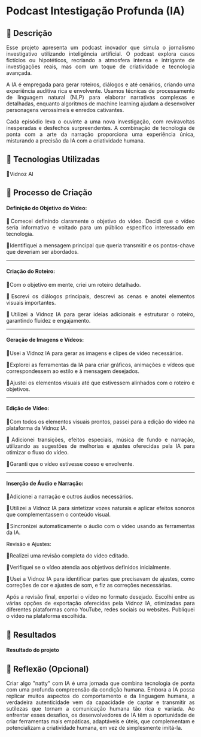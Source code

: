 
# Podcast Intestigação Profunda (IA)

## 📒 Descrição


<div align="justify">
Esse projeto apresenta um podcast inovador que simula o jornalismo investigativo utilizando inteligência artificial. O podcast explora casos fictícios ou hipotéticos, recriando a atmosfera intensa e intrigante de investigações reais, mas com um toque de criatividade e tecnologia avançada.

A IA é empregada para gerar roteiros, diálogos e até cenários, criando uma experiência auditiva rica e envolvente. Usamos técnicas de processamento de linguagem natural (NLP) para elaborar narrativas complexas e detalhadas, enquanto algoritmos de machine learning ajudam a desenvolver personagens verossímeis e enredos cativantes.

Cada episódio leva o ouvinte a uma nova investigação, com reviravoltas inesperadas e desfechos surpreendentes. A combinação de tecnologia de ponta com a arte da narração proporciona uma experiência única, misturando a precisão da IA com a criatividade humana.

## 🤖 Tecnologias Utilizadas

🔹Vidnoz AI


## 🧐 Processo de Criação

#### Definição do Objetivo do Vídeo:

🔹Comecei definindo claramente o objetivo do vídeo. Decidi que o vídeo seria informativo e voltado para um público específico interessado em tecnologia.

🔹Identifiquei a mensagem principal que queria transmitir e os pontos-chave que deveriam ser abordados.

---
#### Criação do Roteiro:

🔹Com o objetivo em mente, criei um roteiro detalhado.

🔹Escrevi os diálogos principais,       descrevi as cenas e anotei elementos visuais importantes.

🔹Utilizei a Vidnoz IA para gerar ideias adicionais e estruturar o roteiro, garantindo fluidez e engajamento.

---
#### Geração de Imagens e Vídeos:

🔹Usei a Vidnoz IA para gerar as imagens e clipes de vídeo necessários.

🔹Explorei as ferramentas da IA para criar gráficos, animações e vídeos que correspondessem ao estilo e à mensagem desejados.

🔹Ajustei os elementos visuais até que estivessem alinhados com o roteiro e objetivos.

---
#### Edição de Vídeo:

🔹Com todos os elementos visuais prontos, passei para a edição do vídeo na plataforma da Vidnoz IA.

🔹Adicionei transições, efeitos especiais, música de fundo e narração, utilizando as sugestões de melhorias e ajustes oferecidas pela IA para otimizar o fluxo do vídeo.

🔹Garanti que o vídeo estivesse coeso e envolvente.

---
#### Inserção de Áudio e Narração:

🔹Adicionei a narração e outros áudios necessários.

🔹Utilizei a Vidnoz IA para sintetizar vozes naturais e aplicar efeitos sonoros que complementassem o conteúdo visual.

🔹Sincronizei automaticamente o áudio com o vídeo usando as ferramentas da IA.

Revisão e Ajustes:

🔹Realizei uma revisão completa do vídeo editado.

🔹Verifiquei se o vídeo atendia aos objetivos definidos inicialmente.

🔹Usei a Vidnoz IA para identificar partes que precisavam de ajustes, como correções de cor e ajustes de som, e fiz as correções necessárias.



Após a revisão final, exportei o vídeo no formato desejado.
Escolhi entre as várias opções de exportação oferecidas pela Vidnoz IA, otimizadas para diferentes plataformas como YouTube, redes sociais ou websites.
Publiquei o vídeo na plataforma escolhida.





## 🚀 Resultados
#### Resultado do projeto


## 💭 Reflexão (Opcional)

Criar algo "natty" com IA é uma jornada que combina tecnologia de ponta com uma profunda compreensão da condição humana. Embora a IA possa replicar muitos aspectos do comportamento e da linguagem humana, a verdadeira autenticidade vem da capacidade de captar e transmitir as sutilezas que tornam a comunicação humana tão rica e variada. Ao enfrentar esses desafios, os desenvolvedores de IA têm a oportunidade de criar ferramentas mais empáticas, adaptáveis e úteis, que complementam e potencializam a criatividade humana, em vez de simplesmente imitá-la.

</div>

